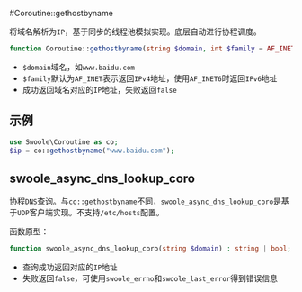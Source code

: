 #Coroutine::gethostbyname

将域名解析为`IP`，基于同步的线程池模拟实现。底层自动进行协程调度。

```php
function Coroutine::gethostbyname(string $domain, int $family = AF_INET): string | bool
```

* `$domain`域名，如`www.baidu.com`
* `$family`默认为`AF_INET`表示返回`IPv4`地址，使用`AF_INET6`时返回`IPv6`地址
* 成功返回域名对应的`IP`地址，失败返回`false`

示例
----
```php
use Swoole\Coroutine as co;
$ip = co::gethostbyname("www.baidu.com");
```

swoole_async_dns_lookup_coro
----
协程`DNS`查询。与`co::gethostbyname`不同，`swoole_async_dns_lookup_coro`是基于`UDP`客户端实现。不支持`/etc/hosts`配置。

函数原型：
```php
function swoole_async_dns_lookup_coro(string $domain) : string | bool;
```

* 查询成功返回对应的`IP`地址
* 失败返回`false`，可使用`swoole_errno`和`swoole_last_error`得到错误信息